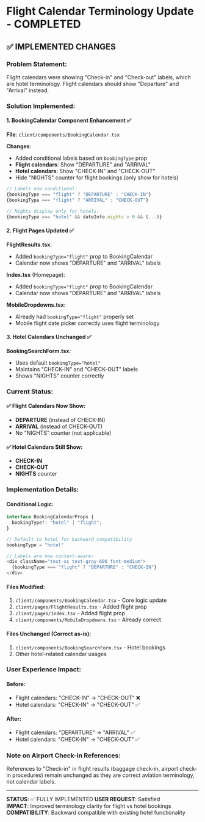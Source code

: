 # Flight Calendar Terminology Update - COMPLETED

## ✅ IMPLEMENTED CHANGES

### Problem Statement:

Flight calendars were showing "Check-in" and "Check-out" labels, which are hotel terminology. Flight calendars should show "Departure" and "Arrival" instead.

### Solution Implemented:

#### 1. BookingCalendar Component Enhancement ✅

**File**: `client/components/BookingCalendar.tsx`

**Changes**:

- Added conditional labels based on `bookingType` prop
- **Flight calendars**: Show "DEPARTURE" and "ARRIVAL"
- **Hotel calendars**: Show "CHECK-IN" and "CHECK-OUT"
- Hide "NIGHTS" counter for flight bookings (only show for hotels)

```typescript
// Labels now conditional:
{bookingType === "flight" ? "DEPARTURE" : "CHECK-IN"}
{bookingType === "flight" ? "ARRIVAL" : "CHECK-OUT"}

// Nights display only for hotels:
{bookingType === "hotel" && dateInfo.nights > 0 && (...)}
```

#### 2. Flight Pages Updated ✅

**FlightResults.tsx**:

- Added `bookingType="flight"` prop to BookingCalendar
- Calendar now shows "DEPARTURE" and "ARRIVAL" labels

**Index.tsx** (Homepage):

- Added `bookingType="flight"` prop to BookingCalendar
- Calendar now shows "DEPARTURE" and "ARRIVAL" labels

**MobileDropdowns.tsx**:

- Already had `bookingType="flight"` properly set
- Mobile flight date picker correctly uses flight terminology

#### 3. Hotel Calendars Unchanged ✅

**BookingSearchForm.tsx**:

- Uses default `bookingType="hotel"`
- Maintains "CHECK-IN" and "CHECK-OUT" labels
- Shows "NIGHTS" counter correctly

### Current Status:

#### ✅ Flight Calendars Now Show:

- **DEPARTURE** (instead of CHECK-IN)
- **ARRIVAL** (instead of CHECK-OUT)
- No "NIGHTS" counter (not applicable)

#### ✅ Hotel Calendars Still Show:

- **CHECK-IN**
- **CHECK-OUT**
- **NIGHTS** counter

### Implementation Details:

#### Conditional Logic:

```typescript
interface BookingCalendarProps {
  bookingType?: "hotel" | "flight";
}

// Default to hotel for backward compatibility
bookingType = "hotel"

// Labels are now context-aware:
<div className="text-xs text-gray-600 font-medium">
  {bookingType === "flight" ? "DEPARTURE" : "CHECK-IN"}
</div>
```

#### Files Modified:

1. `client/components/BookingCalendar.tsx` - Core logic update
2. `client/pages/FlightResults.tsx` - Added flight prop
3. `client/pages/Index.tsx` - Added flight prop
4. `client/components/MobileDropdowns.tsx` - Already correct

#### Files Unchanged (Correct as-is):

1. `client/components/BookingSearchForm.tsx` - Hotel bookings
2. Other hotel-related calendar usages

### User Experience Impact:

#### Before:

- Flight calendars: "CHECK-IN" → "CHECK-OUT" ❌
- Hotel calendars: "CHECK-IN" → "CHECK-OUT" ✅

#### After:

- Flight calendars: "DEPARTURE" → "ARRIVAL" ✅
- Hotel calendars: "CHECK-IN" → "CHECK-OUT" ✅

### Note on Airport Check-in References:

References to "Check-in" in flight results (baggage check-in, airport check-in procedures) remain unchanged as they are correct aviation terminology, not calendar labels.

---

**STATUS**: ✅ FULLY IMPLEMENTED
**USER REQUEST**: Satisfied  
**IMPACT**: Improved terminology clarity for flight vs hotel bookings
**COMPATIBILITY**: Backward compatible with existing hotel functionality

